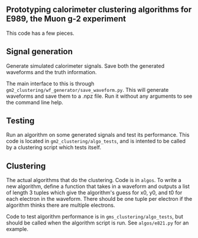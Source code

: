 Prototyping calorimeter clustering algorithms for E989, the Muon g-2 experiment
-------------------------------------------------------------------------------

This code has a few pieces.

## Signal generation

Generate simulated calorimeter signals. Save both the generated waveforms
and the truth information.

The main interface to this is through `gm2_clustering/wf_generator/save_waveform.py`. This
will generate waveforms and save them to a .npz file. Run it without any arguments to see
the command line help.

## Testing

Run an algorithm on some generated signals and test its performance. This code is located in
`gm2_clustering/algo_tests`, and is intented to be called by a clustering script which tests
itself.

## Clustering

The actual algorithms that do the clustering. Code is in `algos`. To write a new algorithm,
define a function that takes in a waveform and outputs a list of length 3 tuples which
give the algorithm's guess for x0, y0, and t0 for each electron in the waveform. There should
be one tuple per electron if the algorithm thinks there are multiple electrons.

Code to test algorithm performance is in `gms_clustering/algo_tests`, but should be called when
the algorithm script is run. See `algos/e821.py` for an example.